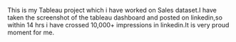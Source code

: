 This is my Tableau project which i have worked on Sales dataset.I have taken the screenshot of the tableau dashboard and posted on linkedin,so within 14 hrs i have crossed 10,000+ impressions in linkedin.It is very proud moment for me.
